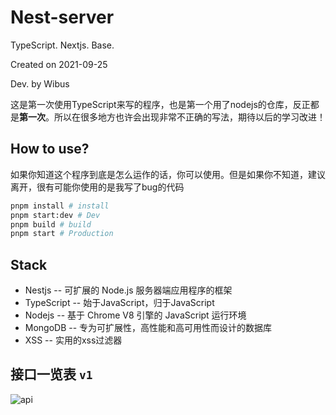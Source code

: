 # Nest-server

TypeScript. Nextjs. Base.

Created on 2021-09-25

Dev. by Wibus

这是第一次使用TypeScript来写的程序，也是第一个用了nodejs的仓库，反正都是**第一次**。所以在很多地方也许会出现非常不正确的写法，期待以后的学习改进！

## How to use?

如果你知道这个程序到底是怎么运作的话，你可以使用。但是如果你不知道，建议离开，很有可能你使用的是我写了bug的代码

```bash
pnpm install # install
pnpm start:dev # Dev
pnpm build # build
pnpm start # Production
```

## Stack

- Nestjs -- 可扩展的 Node.js 服务器端应用程序的框架
- TypeScript -- 始于JavaScript，归于JavaScript
- Nodejs -- 基于 Chrome V8 引擎的 JavaScript 运行环境
- MongoDB -- 专为可扩展性，高性能和高可用性而设计的数据库
- XSS -- 实用的xss过滤器

## 接口一览表 `v1`

![api](https://gitee.com/wibus/blog-assets-goo/raw/master/asset-pic/20210925081804.jpg)
